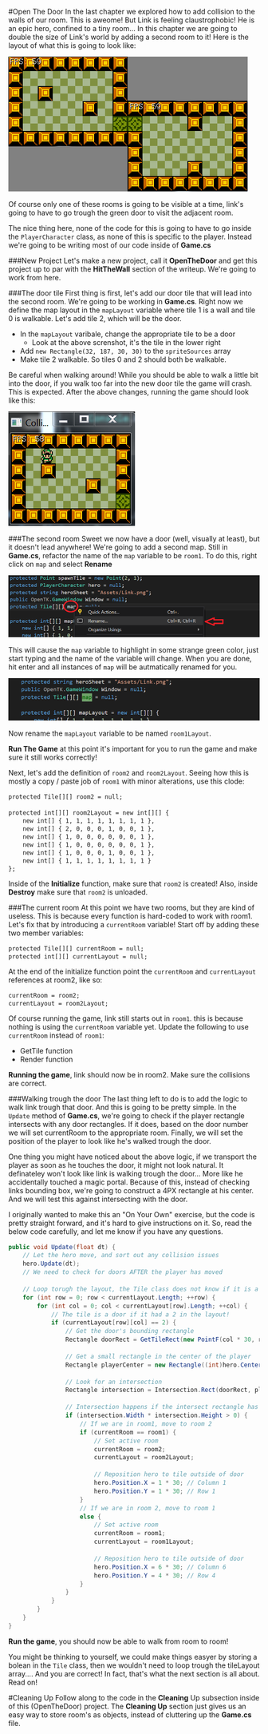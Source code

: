 #Open The Door
In the last chapter we explored how to add collision to the walls of our room. This is aweome! But Link is feeling claustrophobic! He is an epic hero, confined to a tiny room... In this chapter we are going to double the size of Link's world by adding a second room to it! Here is the layout of what this is going to look like:

![ROOMS](Images/multiroom.png)

Of course only one of these rooms is going to be visible at a time, link's going to have to go trough the green door to visit the adjacent room. 

The nice thing here, none of the code for this is going to have to go inside the ```PlayerCharacter``` class, as none of this is specific to the player. Instead we're going to be writing most of our code inside of **Game.cs**

###New Project
Let's make a new project, call it **OpenTheDoor** and get this project up to par with the **HitTheWall** section of the writeup. We're going to work from here.

###The door tile
First thing is first, let's add our door tile that will lead into the second room. We're going to be working in **Game.cs**. Right now we define the map layout in the ```mapLayout``` variable where tile 1 is a wall and tile 0 is walkable. Let's add tile 2, which will be the door. 

* In the ```mapLayout``` varibale, change the appropriate tile to be a door
  * Look at the above screnshot, it's the tile in the lower right
* Add ```new Rectangle(32, 187, 30, 30)``` to the ```spriteSources``` array
* Make tile 2 walkable. So tiles 0 and 2 should both be walkable.

Be careful when walking around! While you should be able to walk a little bit into the door, if you walk too far into the new door tile the game will crash. This is expected. After the above changes, running the game should look like this:

![DOOR1](Images/door1.PNG)

###The second room
Sweet we now have a door (well, visually at least), but it doesn't lead anywhere! We're going to add a second map. Still in **Game.cs**, refactor the name of the ```map``` variable to be ```room1```. To do this, right click on ```map``` and select **Rename**

![RENAME](Images/rename_map.png)

This will cause the ```map``` variable to highlight in some strange green color, just start typing and the name of the variable will change. When you are done, hit enter and all instances of ```map``` will be autmatically renamed for you.

![GREEN](Images/green_map.PNG)

Now rename the ```mapLayout``` variable to be named ```room1Layout```. 

**Run The Game** at this point it's important for you to run the game and make sure it still works correctly!

Next, let's add the definition of ```room2``` and ```room2Layout```. Seeing how this is mostly a copy / paste job of ```room1``` with minor alterations, use this clode:

```
protected Tile[][] room2 = null;

protected int[][] room2Layout = new int[][] {
    new int[] { 1, 1, 1, 1, 1, 1, 1, 1 },
    new int[] { 2, 0, 0, 0, 1, 0, 0, 1 },
    new int[] { 1, 0, 0, 0, 0, 0, 0, 1 },
    new int[] { 1, 0, 0, 0, 0, 0, 0, 1 },
    new int[] { 1, 0, 0, 0, 1, 0, 0, 1 },
    new int[] { 1, 1, 1, 1, 1, 1, 1, 1 }
};
```

Inside of the **Initialize** function, make sure that ```room2``` is created! Also, inside **Destroy** make sure that ```room2``` is unloaded.

###The current room
At this point we have two rooms, but they are kind of useless. This is because every function is hard-coded to work with room1. Let's fix that by introducing a ```currentRoom``` variable! Start off by adding these two member variables:

```
protected Tile[][] currentRoom = null;
protected int[][] currentLayout = null;
```

At the end of the initialize function point the ```currentRoom``` and ```currentLayout``` references at room2, like so:

```
currentRoom = room2;
currentLayout = room2Layout;
```

Of course running the game, link still starts out in ```room1```. this is because nothing is using the ```currentRoom``` variable yet. Update the following to use ```currentRoom``` instead of ```room1```:

* GetTile function
* Render function

**Running the game**, link should now be in room2. Make sure the collisions are correct.

###Walking trough the door
The last thing left to do is to add the logic to walk link trough that door. And this is going to be pretty simple. In the ```Update``` method of **Game.cs**, we're going to check if the player rectangle intersects with any door rectangles. If it does, based on the door number we will set currentRoom to the appropriate room. Finally, we will set the position of the player to look like he's walked trough the door.

One thing you might have noticed about the above logic, if we transport the player as soon as he touches the door, it might not look natural. It definateley won't look like link is walking trough the door... More like he accidentally touched a magic portal. Because of this, instead of checking links bounding box, we're going to construct a 4PX rectangle at his center. And we will test this against intersecting with the door.

I originally wanted to make this an "On Your Own" exercise, but the code is pretty straight forward, and it's hard to give instructions on it. So, read the below code carefully, and let me know if you have any questions.

```cs
public void Update(float dt) {
    // Let the hero move, and sort out any collision issues
    hero.Update(dt);
    // We need to check for doors AFTER the player has moved

    // Loop torugh the layout, the Tile class does not know if it is a door or not.
    for (int row = 0; row < currentLayout.Length; ++row) {
        for (int col = 0; col < currentLayout[row].Length; ++col) {
            // The tile is a door if it had a 2 in the layout!
            if (currentLayout[row][col] == 2) {
                // Get the door's bounding rectangle
                Rectangle doorRect = GetTileRect(new PointF(col * 30, row * 30));

                // Get a small rectangle in the center of the player
                Rectangle playerCenter = new Rectangle((int)hero.Center.X - 2, (int)hero.Center.Y - 2, 4, 4);

                // Look for an intersection
                Rectangle intersection = Intersection.Rect(doorRect, playerCenter);

                // Intersection happens if the intersect rectangle has an area > 0
                if (intersection.Width * intersection.Height > 0) {
                    // If we are in room1, move to room 2
                    if (currentRoom == room1) {
                        // Set active room
                        currentRoom = room2;
                        currentLayout = room2Layout;

                        // Reposition hero to tile outside of door
                        hero.Position.X = 1 * 30; // Column 1
                        hero.Position.Y = 1 * 30; // Row 1
                    }
                    // If we are in room 2, move to room 1
                    else {
                        // Set active room
                        currentRoom = room1;
                        currentLayout = room1Layout;

                        // Reposition hero to tile outside of door
                        hero.Position.X = 6 * 30; // Column 6
                        hero.Position.Y = 4 * 30; // Row 4
                    }
                }
            }
        }
    }
}
```

**Run the game**, you should now be able to walk from room to room!

You might be thinking to yourself, we could make things easyer by storing a bolean in the ```Tile``` class, then we wouldn't need to loop trough the tileLayout array.... And you are correct! In fact, that's what the next section is all about. Read on!

#Cleaning Up
Follow along to the code in the **Cleaning** Up subsection inside of this (OpenTheDoor) project. The **Cleaning Up** section just gives us an easy way to store room's as objects, instead of cluttering up the **Game.cs** file.